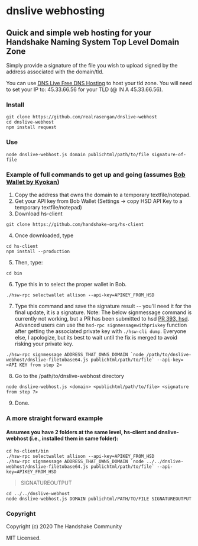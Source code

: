 # dnslive webhosting
## Quick and simple web hosting for your Handshake Naming System Top Level Domain Zone
Simply provide a signature of the file you wish to upload signed by the address associated with the domain/tld.

You can use [DNS Live Free DNS Hosting](https://github.com/realrasengan/dnslive-cli) to host your tld zone.  You will need to set your IP to: 45.33.66.56 for your TLD (@ IN A 45.33.66.56).

### Install
```
git clone https://github.com/realrasengan/dnslive-webhost
cd dnslive-webhost
npm install request
```

### Use
```
node dnslive-webhost.js domain publichtml/path/to/file signature-of-file
```

### Example of full commands to get up and going (assumes [Bob Wallet by Kyokan](https://github.com/kyokan/bob-wallet))
1. Copy the address that owns the domain to a temporary textfile/notepad.
2. Get your API key from Bob Wallet  (Settings -> copy HSD API Key to a temporary textfile/notepad)
3. Download hs-client
```
git clone https://github.com/handshake-org/hs-client
```
4. Once downloaded, type
```
cd hs-client
npm install --production
```
5. Then, type:
```
cd bin
```
6. Type this in to select the proper wallet in Bob.
```
./hsw-rpc selectwallet allison --api-key=APIKEY_FROM_HSD
```
7. Type this command and save the signature result -- you'll need it for the final update, it is a signature.  Note: The below signmessage command is currently not working, but a PR has been submitted to hsd [PR 393, hsd](https://github.com/handshake-org/hsd/pull/393).  Advanced users can use the `hsd-rpc signmessagewithprivkey` function after getting the associated private key with `./hsw-cli dump`.  Everyone else, I apologize, but its best to wait until the fix is merged to avoid risking your private key.
```
./hsw-rpc signmessage ADDRESS_THAT_OWNS_DOMAIN `node /path/to/dnslive-webhost/dnslive-filetobase64.js publichtml/path/to/file` --api-key=<API KEY from step 2>
```
8. Go to the /path/to/dnslive-webhost directory
```
node dnslive-webhost.js <domain> <publichtml/path/to/file> <signature from step 7>
```
9. Done.

### A more straight forward example
#### Assumes you have 2 folders at the same level, hs-client and dnslive-webhost (i.e., installed them in same folder):
```
cd hs-client/bin
./hsw-rpc selectwallet allison --api-key=APIKEY_FROM_HSD
./hsw-rpc signmessage ADDRESS_THAT_OWNS_DOMAIN `node ../../dnslive-webhost/dnslive-filetobase64.js publichtml/path/to/file` --api-key=APIKEY_FROM_HSD
```
> SIGNATUREOUTPUT
```
cd ../../dnslive-webhost
node dnslive-webhost.js DOMAIN publichtml/PATH/TO/FILE SIGNATUREOUTPUT
```

### Copyright
Copyright (c) 2020 The Handshake Community

MIT Licensed.

